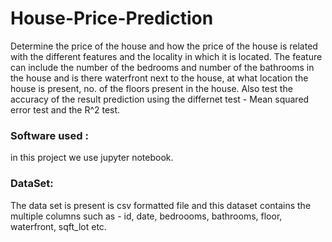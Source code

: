 # House-Price-Prediction
Determine the price of the house and how the price of the house is related with the different features and the locality in which it is located.
The feature can include the number of the bedrooms and number of the bathrooms in the house and is there  waterfront next to the house, at what location the house is present, no. of the floors present in the house.
Also test the accuracy of the result prediction using the differnet test - Mean squared error test and the R^2 test.


### Software used :
in this project we use jupyter notebook.

### DataSet: 
The data set is present is csv formatted file and this dataset contains the multiple columns such as - id, date, bedroooms, bathrooms, floor, waterfront, sqft_lot etc.
